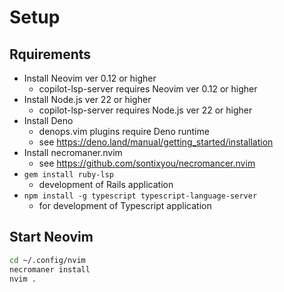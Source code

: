 # Setup

## Rquirements

- Install Neovim ver 0.12 or higher
  - copilot-lsp-server requires Neovim ver 0.12 or higher
- Install Node.js ver 22 or higher
  - copilot-lsp-server requires Node.js ver 22 or higher
- Install Deno
  - denops.vim plugins require Deno runtime
  - see https://deno.land/manual/getting_started/installation
- Install necromaner.nvim
  - see https://github.com/sontixyou/necromancer.nvim
- `gem install ruby-lsp`
  - development of Rails application
- `npm install -g typescript typescript-language-server`
  - for development of Typescript application

## Start Neovim

```sh
cd ~/.config/nvim
necromaner install
nvim .
```
